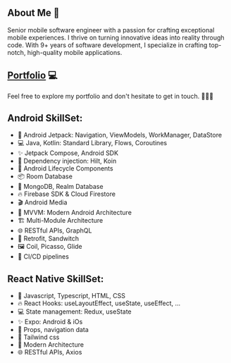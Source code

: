 ## About Me 👋
Senior mobile software engineer with a passion for crafting exceptional mobile experiences. I thrive on turning innovative ideas into reality through code. With 9+ years of software development, I specialize in crafting top-notch, high-quality mobile applications.

## [Portfolio](https://github.com/Asim-7/Portfolio) 💻
Feel free to explore my portfolio and don't hesitate to get in touch. 🚀👨‍💻

## Android SkillSet:
- 🚀 Android Jetpack: Navigation, ViewModels, WorkManager, DataStore
- 💻 Java, Kotlin: Standard Library, Flows, Coroutines
- ✨ Jetpack Compose, Android SDK
- 🧬 Dependency injection: Hilt, Koin
- 🏡 Android Lifecycle Components
- 📦 Room Database
- 📡 MongoDB, Realm Database
- 🔥 Firebase SDK & Cloud Firestore
- 🎬 Android Media
- 🧬 MVVM: Modern Android Architecture
- 🏗 Multi-Module Architecture
- 🌐 RESTful APIs, GraphQL
- 🔄 Retrofit, Sandwitch
- 🖼️ Coil, Picasso, Glide
- 🧰 CI/CD pipelines

## React Native SkillSet:
- 🚀 Javascript, Typescript, HTML, CSS
- 🔥 React Hooks: useLayoutEffect, useState, useEffect, ...
- 💻 State management: Redux, useState
- ✨ Expo: Android & iOs
- 🏡 Props, navigation data
- 📡 Tailwind css
- 🧬 Modern Architecture
- 🌐 RESTful APIs, Axios
